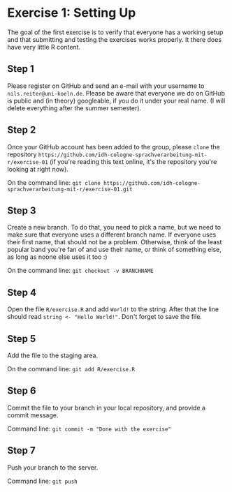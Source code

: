 # Exercise 1: Setting Up

The goal of the first exercise is to verify that everyone has a working setup and that submitting and testing the exercises works properly. It there does have very little R content.


## Step 1
Please register on GitHub and send an e-mail with your username to `nils.reiter@uni-koeln.de`. Please be aware that everyone we do on GitHub is public and (in theory) googleable, if you do it under your real name. (I will delete everything after the summer semester).


## Step 2
Once your GitHub account has been added to the group, please `clone` the repository `https://github.com/idh-cologne-sprachverarbeitung-mit-r/exercise-01` (if you're reading this text online, it's the repository you're looking at right now).

On the command line: `git clone https://github.com/idh-cologne-sprachverarbeitung-mit-r/exercise-01.git`

## Step 3
Create a new branch. To do that, you need to pick a name, but we need to make sure that everyone uses a different branch name. If everyone uses their first name, that should not be a problem. Otherwise, think of the least popular band you're fan of and use their name, or think of something else, as long as noone else uses it too :)

On the command line: `git checkout -v BRANCHNAME`

## Step 4
Open the file `R/exercise.R` and add `World!` to the string. After that the line should read `string <- "Hello World!"`. Don't forget to save the file.

## Step 5
Add the file to the staging area.

On the command line: `git add R/exercise.R`

## Step 6
Commit the file to your branch in your local repository, and provide a commit message.

Command line: `git commit -m "Done with the exercise"`

## Step 7 
Push your branch to the server.

Command line: `git push`